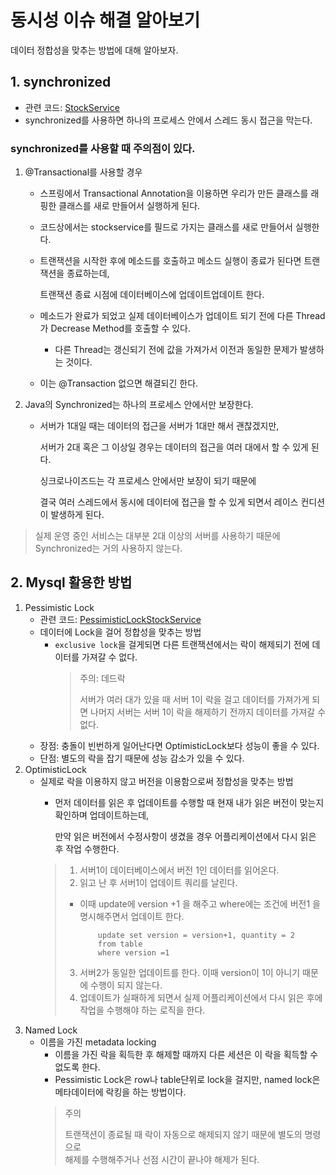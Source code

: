 # 동시성 이슈 해결 알아보기

데이터 정합성을 맞추는 방법에 대해 알아보자.

## 1. synchronized
- 관련 코드: [StockService](src/main/java/com/example/stock/service/StockService.java)
- synchronized를 사용하면 하나의 프로세스 안에서 스레드 동시 접근을 막는다.

### synchronized를 사용할 때 주의점이 있다.
1. @Transactional를 사용할 경우
   - 스프링에서 Transactional Annotation을 이용하면 우리가 만든 클래스를
     래핑한 클래스를 새로 만들어서 실행하게 된다.
  
   - 코드상에서는 stockservice를 필드로 가지는 클래스를 새로 만들어서 실행한다.
  
   - 트랜잭션을 시작한 후에 메소드를 호출하고 메소드 실행이 종료가 된다면 트랜잭션을 종료하는데,
    
     트랜잭션 종료 시점에 데이터베이스에 업데이트업데이트 한다.

   - 메소드가 완료가 되었고 실제 데이터베이스가 업데이트 되기 전에 다른 Thread가 Decrease Method를 호출할 수 있다.
     - 다른 Thread는 갱신되기 전에 값을 가져가서 이전과 동일한 문제가 발생하는 것이다.
   - 이는 @Transaction 없으면 해결되긴 한다.
2. Java의 Synchronized는 하나의 프로세스 안에서만 보장한다.
    - 서버가 1대일 때는 데이터의 접근을 서버가 1대만 해서 괜찮겠지만,
      
      서버가 2대 혹은 그 이상일 경우는 데이터의 접근을 여러 대에서 할 수 있게 된다.
   
      싱크로나이즈드는 각 프로세스 안에서만 보장이 되기 때문에 
    
      결국 여러 스레드에서 동시에 데이터에 접근을 할 수 있게 되면서 레이스 컨디션이 발생하게 된다.

> 실제 운영 중인 서비스는 대부분 2대 이상의 서버를 사용하기 때문에
> Synchronized는 거의 사용하지 않는다.

## 2. Mysql 활용한 방법

1. Pessimistic Lock
    - 관련 코드: [PessimisticLockStockService](src/main/java/com/example/stock/service/PessimisticLockStockService.java)
    - 데이터에 Lock을 걸어 정합성을 맞추는 방법
      - `exclusive lock`을 걸게되면 다른 트랜잭션에서는 락이 해제되기 전에 데이터를 가져갈 수 없다.
        > 주의: 데드락
        > 
        > 서버가 여러 대가 있을 때 서버 1이 락을 걸고 데이터를 가져가게 되면 
        > 나머지 서버는 서버 1이 락을 해제하기 전까지 데이터를 가져갈 수 없다.
    - 장점: 충돌이 빈번하게 일어난다면 OptimisticLock보다 성능이 좋을 수 있다.
    - 단점: 별도의 락을 잡기 때문에 성능 감소가 있을 수 있다.
2. OptimisticLock
    - 실제로 락을 이용하지 않고 버전을 이용함으로써 정합성을 맞추는 방법
      - 먼저 데이터를 읽은 후 업데이트를 수행할 때 현재 내가 읽은 버전이 맞는지 확인하며 업데이트하는데, 
      
        만약 읽은 버전에서 수정사항이 생겼을 경우 어플리케이션에서 다시 읽은 후 작업 수행한다.
      > 1. 서버1이 데이터베이스에서 버전 1인 데이터를 읽어온다.
      > 2. 읽고 난 후 서버1이 업데이트 쿼리를 날린다.
      >   - 이때 update에 version +1 을 해주고 where에는 조건에 버전1 을 명시해주면서 업데이트 한다. 
      >     ```mysql
      >         update set version = version+1, quantity = 2
      >         from table 
      >         where version =1
      >     ```
      > 3. 서버2가 동일한 업데이트를 한다. 이때 version이 1이 아니기 때문에 수행이 되지 않는다.
      > 4. 업데이트가 실패하게 되면서 실제 어플리케이션에서 다시 읽은 후에 작업을 수행해야 하는 로직을 한다.
3. Named Lock
    - 이름을 가진 metadata locking
      - 이름을 가진 락을 획득한 후 해제할 때까지 다른 세션은 이 락을 획득할 수 없도록 한다.
      - Pessimistic Lock은 row나 table단위로 lock을 걸지만, named lock은 메타데이터에 락킹을 하는 방법이다.
      > 주의
      > 
      > 트랜잭션이 종료될 때 락이 자동으로 해제되지 않기 때문에 별도의 명령으로   
      > 해제를 수행해주거나 선점 시간이 끝나야 해제가 된다.
